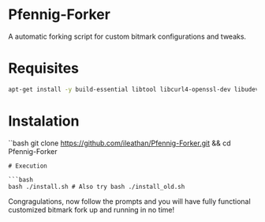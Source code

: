 # Pfennig-Forker
A automatic forking script for custom bitmark configurations and tweaks.

# Requisites

```bash
apt-get install -y build-essential libtool libcurl4-openssl-dev libudev-dev libncurses5-dev autoconf automake git screen uthash-dev libmicrohttpd-dev libevent-dev libusb-1.0-0-dev libusb-dev shellinabox libdb4.8-dev libdb4.8++-dev libminiupnpc-dev libqt4-dev libprotobuf-dev protobuf-compiler libqrencode-dev libboost-all-dev libssl-dev
```
# Instalation

``bash
git clone https://github.com/ileathan/Pfennig-Forker.git && cd Pfennig-Forker
```
# Execution

```bash
bash ./install.sh # Also try bash ./install_old.sh
 ```

Congragulations, now follow the prompts and you will have fully functional customized bitmark fork up and running in no time!
